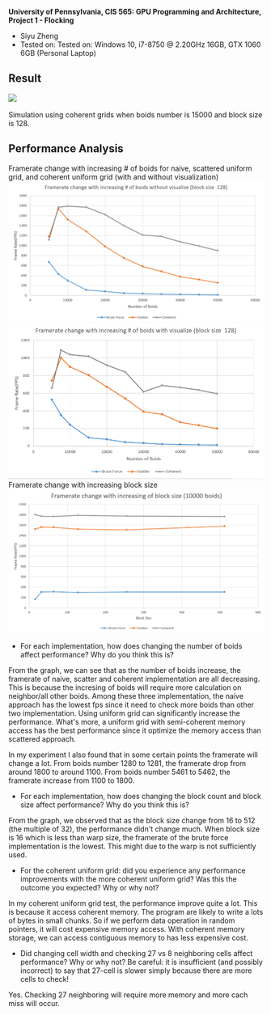 **University of Pennsylvania, CIS 565: GPU Programming and Architecture,
Project 1 - Flocking**

* Siyu Zheng
* Tested on: Tested on: Windows 10, i7-8750 @ 2.20GHz 16GB, GTX 1060 6GB (Personal Laptop)


## Result

![](images/coh15000b.gif)

Simulation using coherent grids when boids number is 15000 and block size is 128.

## Performance Analysis

Framerate change with increasing # of boids for naive, scattered uniform grid, and coherent uniform grid (with and without visualization)
![](images/boidsnumberwithoutvisulize.png)
![](images/boidsnumberwithvisulize.png)
Framerate change with increasing block size
![](images/blocksize.png)

* For each implementation, how does changing the number of boids affect
performance? Why do you think this is?

From the graph, we can see that as the number of boids increase, the framerate of naive, scatter and coherent implementation are all decreasing. This is because the incresing of boids will require more calculation on neighbor/all other boids. Among these three implementation, the naive approach has the lowest fps since it need to check more boids than other two implementation. Using uniform grid can significantly increase the performance. What's more, a uniform grid with semi-coherent memory access has the best performance since it optimize the memory access than scattered approach.

In my experiment I also found that in some certain points the framerate will change a lot. From boids number 1280 to 1281, the framerate drop from around 1800 to around 1100. From boids number 5461 to 5462, the framerate increase from 1100 to 1800. 

* For each implementation, how does changing the block count and block size
affect performance? Why do you think this is?

From the graph, we observed that as the block size change from 16 to 512 (the multiple of 32), the performance didn't change much. When block size is 16 which is less than warp size, the framerate of the brute force implementation is the lowest. This might due to the warp is not sufficiently used.

* For the coherent uniform grid: did you experience any performance improvements
with the more coherent uniform grid? Was this the outcome you expected?
Why or why not?

In my coherent uniform grid test, the performance improve quite a lot. This is because it access coherent memory. The program are likely to write a lots of bytes in small chunks. So if we perform data operation in random pointers, it will cost expensive memory access. With coherent memory storage, we can access contiguous memory to has less expensive cost.

* Did changing cell width and checking 27 vs 8 neighboring cells affect performance?
Why or why not? Be careful: it is insufficient (and possibly incorrect) to say
that 27-cell is slower simply because there are more cells to check!

Yes. Checking 27 neighboring will require more memory and more cach miss will occur.